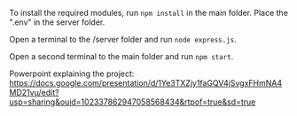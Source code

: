 To install the required modules, run `npm install` in the main folder. Place the ".env" in the server folder.

Open a terminal to the /server folder and run `node express.js`.

Open a second terminal to the main folder and run `npm start`.

Powerpoint explaining the project: https://docs.google.com/presentation/d/1Ye3TXZjy1faGQV4jSvgxFHmNA4MD21vu/edit?usp=sharing&ouid=102337862947058568434&rtpof=true&sd=true 
